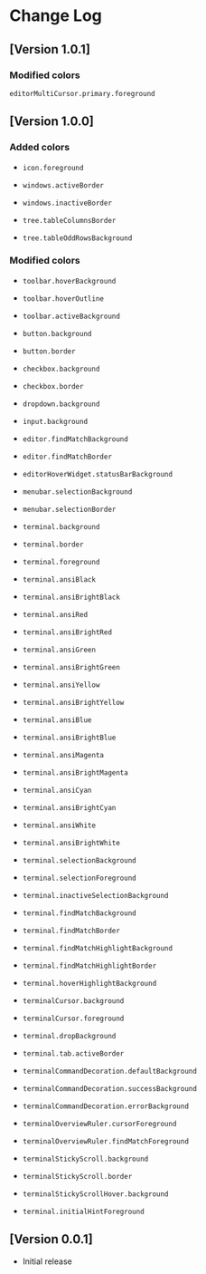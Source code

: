 # Change Log


## [Version 1.0.1]

### Modified colors

`editorMultiCursor.primary.foreground`


## [Version 1.0.0]

### Added colors

- `icon.foreground`

- `windows.activeBorder`
- `windows.inactiveBorder`

- `tree.tableColumnsBorder`
- `tree.tableOddRowsBackground`

### Modified colors

- `toolbar.hoverBackground`
- `toolbar.hoverOutline`
- `toolbar.activeBackground`

- `button.background`
- `button.border`


- `checkbox.background`
- `checkbox.border`

- `dropdown.background`

- `input.background`

- `editor.findMatchBackground`
- `editor.findMatchBorder`

- `editorHoverWidget.statusBarBackground`

- `menubar.selectionBackground`
- `menubar.selectionBorder`

- `terminal.background`
- `terminal.border`
- `terminal.foreground`
- `terminal.ansiBlack`
- `terminal.ansiBrightBlack`
- `terminal.ansiRed`
- `terminal.ansiBrightRed`
- `terminal.ansiGreen`
- `terminal.ansiBrightGreen`
- `terminal.ansiYellow`
- `terminal.ansiBrightYellow`
- `terminal.ansiBlue`
- `terminal.ansiBrightBlue`
- `terminal.ansiMagenta`
- `terminal.ansiBrightMagenta`
- `terminal.ansiCyan`
- `terminal.ansiBrightCyan`
- `terminal.ansiWhite`
- `terminal.ansiBrightWhite`
- `terminal.selectionBackground`
- `terminal.selectionForeground`
- `terminal.inactiveSelectionBackground`
- `terminal.findMatchBackground`
- `terminal.findMatchBorder`
- `terminal.findMatchHighlightBackground`
- `terminal.findMatchHighlightBorder`
- `terminal.hoverHighlightBackground`
- `terminalCursor.background`
- `terminalCursor.foreground`
- `terminal.dropBackground`
- `terminal.tab.activeBorder`
- `terminalCommandDecoration.defaultBackground`
- `terminalCommandDecoration.successBackground`
- `terminalCommandDecoration.errorBackground`
- `terminalOverviewRuler.cursorForeground`
- `terminalOverviewRuler.findMatchForeground`
- `terminalStickyScroll.background`
- `terminalStickyScroll.border`
- `terminalStickyScrollHover.background`
- `terminal.initialHintForeground`


## [Version 0.0.1]

- Initial release

